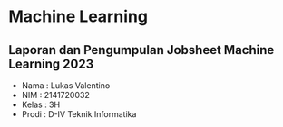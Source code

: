 # Machine Learning

## Laporan dan Pengumpulan Jobsheet Machine Learning 2023

- Nama      : Lukas Valentino
- NIM       : 2141720032
- Kelas     : 3H
- Prodi     : D-IV Teknik Informatika
